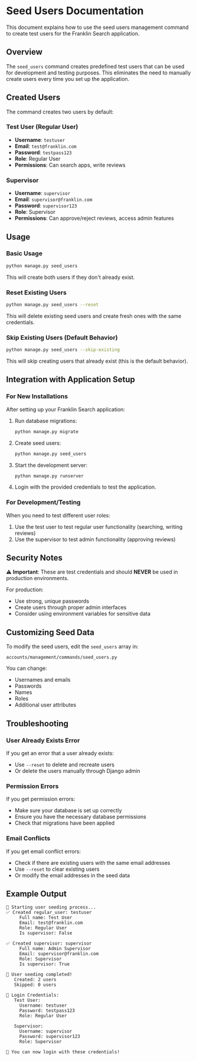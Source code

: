 # Seed Users Documentation

This document explains how to use the seed users management command to create test users for the Franklin Search application.

## Overview

The `seed_users` command creates predefined test users that can be used for development and testing purposes. This eliminates the need to manually create users every time you set up the application.

## Created Users

The command creates two users by default:

### Test User (Regular User)
- **Username**: `testuser`
- **Email**: `test@franklin.com`
- **Password**: `testpass123`
- **Role**: Regular User
- **Permissions**: Can search apps, write reviews

### Supervisor
- **Username**: `supervisor`
- **Email**: `supervisor@franklin.com`
- **Password**: `supervisor123`
- **Role**: Supervisor
- **Permissions**: Can approve/reject reviews, access admin features

## Usage

### Basic Usage
```bash
python manage.py seed_users
```

This will create both users if they don't already exist.

### Reset Existing Users
```bash
python manage.py seed_users --reset
```

This will delete existing seed users and create fresh ones with the same credentials.

### Skip Existing Users (Default Behavior)
```bash
python manage.py seed_users --skip-existing
```

This will skip creating users that already exist (this is the default behavior).

## Integration with Application Setup

### For New Installations
After setting up your Franklin Search application:

1. Run database migrations:
   ```bash
   python manage.py migrate
   ```

2. Create seed users:
   ```bash
   python manage.py seed_users
   ```

3. Start the development server:
   ```bash
   python manage.py runserver
   ```

4. Login with the provided credentials to test the application.

### For Development/Testing
When you need to test different user roles:

1. Use the test user to test regular user functionality (searching, writing reviews)
2. Use the supervisor to test admin functionality (approving reviews)

## Security Notes

⚠️ **Important**: These are test credentials and should **NEVER** be used in production environments.

For production:
- Use strong, unique passwords
- Create users through proper admin interfaces
- Consider using environment variables for sensitive data

## Customizing Seed Data

To modify the seed users, edit the `seed_users` array in:
```
accounts/management/commands/seed_users.py
```

You can change:
- Usernames and emails
- Passwords
- Names
- Roles
- Additional user attributes

## Troubleshooting

### User Already Exists Error
If you get an error that a user already exists:
- Use `--reset` to delete and recreate users
- Or delete the users manually through Django admin

### Permission Errors
If you get permission errors:
- Make sure your database is set up correctly
- Ensure you have the necessary database permissions
- Check that migrations have been applied

### Email Conflicts
If you get email conflict errors:
- Check if there are existing users with the same email addresses
- Use `--reset` to clear existing users
- Or modify the email addresses in the seed data

## Example Output

```
🌱 Starting user seeding process...
✅ Created regular_user: testuser
     Full name: Test User
     Email: test@franklin.com
     Role: Regular User
     Is supervisor: False

✅ Created supervisor: supervisor
     Full name: Admin Supervisor
     Email: supervisor@franklin.com
     Role: Supervisor
     Is supervisor: True

🎉 User seeding completed!
   Created: 2 users
   Skipped: 0 users

📝 Login Credentials:
   Test User:
     Username: testuser
     Password: testpass123
     Role: Regular User

   Supervisor:
     Username: supervisor
     Password: supervisor123
     Role: Supervisor

🚀 You can now login with these credentials!
```